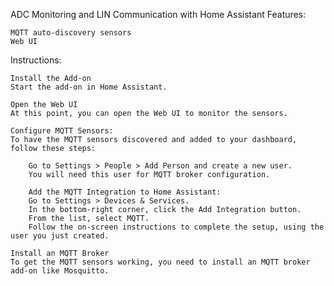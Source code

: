 ADC Monitoring and LIN Communication with Home Assistant
Features:

    MQTT auto-discovery sensors
    Web UI

Instructions:

    Install the Add-on
    Start the add-on in Home Assistant.

    Open the Web UI
    At this point, you can open the Web UI to monitor the sensors.

    Configure MQTT Sensors:
    To have the MQTT sensors discovered and added to your dashboard, follow these steps:

        Go to Settings > People > Add Person and create a new user.
        You will need this user for MQTT broker configuration.

        Add the MQTT Integration to Home Assistant:
        Go to Settings > Devices & Services.
        In the bottom-right corner, click the Add Integration button.
        From the list, select MQTT.
        Follow the on-screen instructions to complete the setup, using the user you just created.

    Install an MQTT Broker
    To get the MQTT sensors working, you need to install an MQTT broker add-on like Mosquitto.
